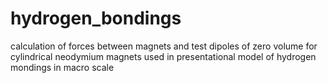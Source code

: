 # hydrogen_bondings
calculation of forces between magnets and test dipoles of zero volume for cylindrical neodymium magnets used in presentational model of hydrogen mondings in macro scale
